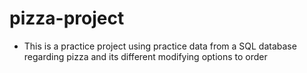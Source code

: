 # pizza-project

- This is a practice project using practice data from a SQL database regarding pizza and its different modifying options to order
